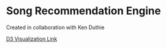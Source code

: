 # Song Recommendation Engine

Created in collaboration with Ken Duthie

<a href="https://fitzpk.github.io/Portfolio/">D3 Visualization Link</a>


